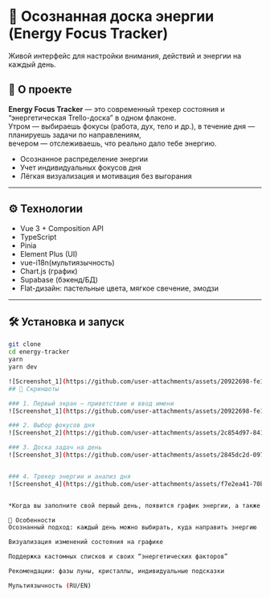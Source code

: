 # 🌟 Осознанная доска энергии (Energy Focus Tracker)

Живой интерфейс для настройки внимания, действий и энергии на каждый день.


## 🚀 О проекте

**Energy Focus Tracker** — это современный трекер состояния и “энергетическая Trello-доска” в одном флаконе.  
Утром — выбираешь фокусы (работа, дух, тело и др.), в течение дня — планируешь задачи по направлениям,  
вечером — отслеживаешь, что реально дало тебе энергию.

- Осознанное распределение энергии
- Учет индивидуальных фокусов дня
- Лёгкая визуализация и мотивация без выгорания

---

## ⚙️ Технологии

- Vue 3 + Composition API
- TypeScript
- Pinia
- Element Plus (UI)
- vue-i18n(мультиязычность)
- Chart.js (график)
- Supabase (бэкенд/БД)
- Flat-дизайн: пастельные цвета, мягкое свечение, эмодзи

---

## 🛠️ Установка и запуск

```bash
git clone 
cd energy-tracker
yarn
yarn dev

![Screenshot_1](https://github.com/user-attachments/assets/20922698-fe14-4f1a-8a09-d549eeb9d99e)
## 📸 Скриншоты

### 1. Первый экран — приветствие и ввод имени
![Screenshot_1](https://github.com/user-attachments/assets/20922698-fe14-4f1a-8a09-d549eeb9d99e)

### 2. Выбор фокусов дня
![Screenshot_2](https://github.com/user-attachments/assets/2c854d97-841d-4792-8ca1-0e6258461d36)

### 3. Доска задач на день
![Screenshot_3](https://github.com/user-attachments/assets/2845dc2d-0974-4a7f-944a-bffbca1d870e)


### 4. Трекер энергии и анализ дня
![Screenshot_4](https://github.com/user-attachments/assets/f7e2ea41-70b0-48e7-a656-39d7d3cf49ea)


*Когда вы заполните свой первый день, появится график энергии, а также рекомендации по лунному циклу и кристаллам.*

🌙 Особенности
Осознанный подход: каждый день можно выбирать, куда направить энергию

Визуализация изменений состояния на графике

Поддержка кастомных списков и своих “энергетических факторов”

Рекомендации: фазы луны, кристаллы, индивидуальные подсказки

Мультиязычность (RU/EN)

